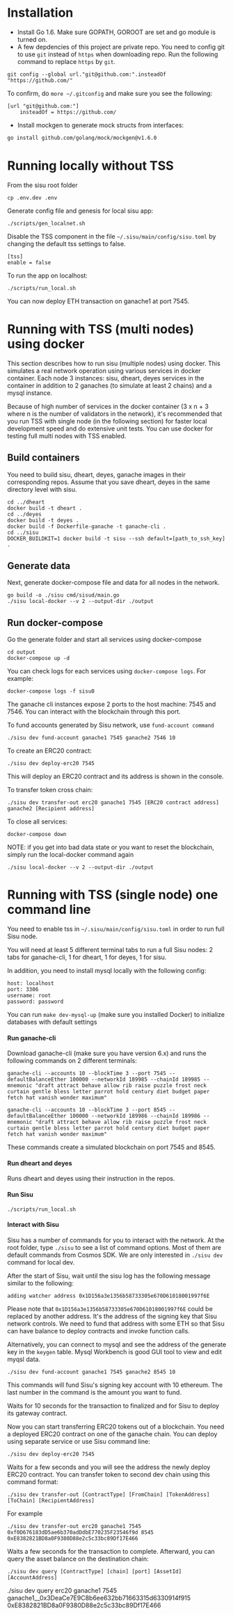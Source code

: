 # Installation

- Install Go 1.6. Make sure GOPATH, GOROOT are set and go module is turned on.
- A few depdencies of this project are private repo. You need to config git to use `git` instead of `https` when downloading repo.
Run the following command to replace `https` by `git`.

```
git config --global url."git@github.com:".insteadOf "https://github.com/"
```

To confirm, do `more ~/.gitconfig` and make sure you see the following:

```
[url "git@github.com:"]
	insteadOf = https://github.com/
```

- Install mockgen to generate mock structs from interfaces:

```bash
go install github.com/golang/mock/mockgen@v1.6.0
```

# Running locally without TSS

From the sisu root folder

```
cp .env.dev .env
```

Generate config file and genesis for local sisu app:

```
./scripts/gen_localnet.sh
```

Disable the TSS component in the file `~/.sisu/main/config/sisu.toml` by changing the default tss settings to false.

```
[tss]
enable = false
```

To run the app on localhost:

```
./scripts/run_local.sh
```

You can now deploy ETH transaction on ganache1 at port 7545.

# Running with TSS (multi nodes) using docker

This section describes how to run sisu (multiple nodes) using docker. This simulates a real network operation using various services in docker container. Each node 3 instances: sisu, dheart, deyes services in the container in addition to 2 ganaches (to simulate at least 2 chains) and a mysql instance.

Because of high number of services in the docker container (3 x n + 3 where n is the number of validators in the network), it's recommended that you run TSS with single node (in the following section) for faster local development speed and do extensive unit tests. You can use docker for testing full multi nodes with TSS enabled.

## Build containers

You need to build sisu, dheart, deyes, ganache images in their corresponding repos. Assume that you save dheart, deyes in the same directory level with sisu.

```
cd ../dheart
docker build -t dheart .
cd ../deyes
docker build -t deyes .
docker build -f Dockerfile-ganache -t ganache-cli .
cd ../sisu
DOCKER_BUILDKIT=1 docker build -t sisu --ssh default=[path_to_ssh_key] . 
```

## Generate data
Next, generate docker-compose file and data for all nodes in the network.
```
go build -o ./sisu cmd/sisud/main.go
./sisu local-docker --v 2 --output-dir ./output
```

## Run docker-compose
Go the generate folder and start all services using docker-compose
```
cd output
docker-compose up -d
```

You can check logs for each services using `docker-compose logs`. For example:
```
docker-compose logs -f sisu0
```

The ganache cli instances expose 2 ports to the host machine: 7545 and 7546. You can interact with the blockchain through this port.

To fund accounts generated by Sisu network, use `fund-account command`
```
./sisu dev fund-account ganache1 7545 ganache2 7546 10
```

To create an ERC20 contract:
```
./sisu dev deploy-erc20 7545
```
This will deploy an ERC20 contract and its address is shown in the console.

To transfer token cross chain:
```
./sisu dev transfer-out erc20 ganache1 7545 [ERC20 contract address] ganache2 [Recipient address]
```

To close all services:
```
docker-compose down
```

NOTE: if you get into bad data state or you want to reset the blockchain, simply run the local-docker command again
```
./sisu local-docker --v 2 --output-dir ./output
```


# Running with TSS (single node) one command line

You need to enable tss in `~/.sisu/main/config/sisu.toml` in order to run full Sisu node.

You will need at least 5 different terminal tabs to run a full Sisu nodes: 2 tabs for ganache-cli, 1 for dheart, 1 for deyes, 1 for sisu.

In addition, you need to install mysql locally with the following config:

```
host: localhost
port: 3306
username: root
password: password
```

You can run `make dev-mysql-up` (make sure you installed Docker) to initialize databases with default settings

#### Run ganache-cli

Download ganache-cli (make sure you have version 6.x) and runs the following commands on 2 different terminals:

```
ganache-cli --accounts 10 --blockTime 3 --port 7545 --defaultBalanceEther 100000 --networkId 189985 --chainId 189985 --mnemonic "draft attract behave allow rib raise puzzle frost neck curtain gentle bless letter parrot hold century diet budget paper fetch hat vanish wonder maximum"
```

```
ganache-cli --accounts 10 --blockTime 3 --port 8545 --defaultBalanceEther 100000 --networkId 189986 --chainId 189986 --mnemonic "draft attract behave allow rib raise puzzle frost neck curtain gentle bless letter parrot hold century diet budget paper fetch hat vanish wonder maximum"
```

These commands create a simulated blockchain on port 7545 and 8545.

#### Run dheart and deyes

Runs dheart and deyes using their instruction in the repos.

#### Run Sisu

```
./scripts/run_local.sh
```

#### Interact with Sisu

Sisu has a number of commands for you to interact with the network. At the root folder, type `./sisu` to see a list of command options. Most of them are default commands from Cosmos SDK. We are only interested in `./sisu dev` command for local dev.

After the start of Sisu, wait until the sisu log has the following message similar to the following:

```
adding watcher address 0x1D156a3e1356b58733305e670D61018001997f6E
```

Please note that `0x1D156a3e1356b58733305e670D61018001997f6E` could be replaced by another address. It's the address of the signing key that Sisu network controls. We need to fund that address with some ETH so that Sisu can have balance to deploy contracts and invoke function calls.

Alternatively, you can connect to mysql and see the address of the generate key in the `keygen` table. Mysql Workbench is good GUI tool to view and edit myqsl data.

```
./sisu dev fund-account ganache1 7545 ganache2 8545 10
```

This commands will fund Sisu's signing key account with 10 ethereum. The last number in the command is the amount you want to fund.

Waits for 10 seconds for the transaction to finalized and for Sisu to deploy its gateway contract.

Now you can start transferring ERC20 tokens out of a blockchain. You need a deployed ERC20 contract on one of the ganache chain. You can deploy using separate service or use Sisu command line:

```
./sisu dev deploy-erc20 7545
```

Waits for a few seconds and you will see the address the newly deploy ERC20 contract. You can transfer token to second dev chain using this command format:

```
./sisu dev transfer-out [ContractType] [FromChain] [TokenAddress] [ToChain] [RecipientAddress]
```

For example

```
./sisu dev transfer-out erc20 ganache1 7545 0xf0D676183dD5ae6b370adDdbE770235F23546f9d 8545 0xE8382821BD8a0F9380D88e2c5c33bc89Df17E466
```

Waits a few seconds for the transaction to complete. Afterward, you can query the asset balance on the destination chain:

```
./sisu dev query [ContractType] [chain] [port] [AssetId] [AccountAddress]
```

./sisu dev query erc20 ganache1 7545 ganache1__0x3DeaCe7E9C8b6ee632bb71663315d6330914f915 0xE8382821BD8a0F9380D88e2c5c33bc89Df17E466
```
